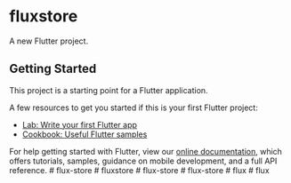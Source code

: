 # fluxstore

A new Flutter project.

## Getting Started

This project is a starting point for a Flutter application.

A few resources to get you started if this is your first Flutter project:

- [Lab: Write your first Flutter app](https://flutter.dev/docs/get-started/codelab)
- [Cookbook: Useful Flutter samples](https://flutter.dev/docs/cookbook)

For help getting started with Flutter, view our
[online documentation](https://flutter.dev/docs), which offers tutorials,
samples, guidance on mobile development, and a full API reference.
#   f l u x - s t o r e  
 #   f l u x s t o r e  
 #   f l u x - s t o r e  
 #   f l u x - s t o r e  
 #   f l u x  
 #   f l u x  
 